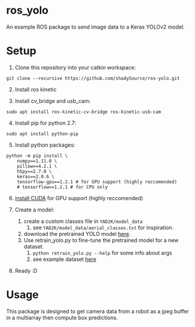 # ros_yolo
An example ROS package to send image data to a Keras YOLOv2 model.

# Setup
1. Clone this repository into your catkin workspace:
```
git clone --recursive https://github.com/shadySource/ros-yolo.git
```

2. Install ros kinetic

3. Install cv_bridge and usb_cam:
```
sudo apt install ros-kinetic-cv-bridge ros-kinetic-usb-cam
```

4. Install pip for python 2.7:
```
sudo apt install python-pip
```

5. Install python packages:
```
python -m pip install \
    numpy==1.11.0 \
    pillow==4.2.1 \
    h5py==2.7.0 \
    keras==2.0.6 \
    tensorflow-gpu==1.2.1 # for GPU support (highly reccomended)
    # tensorflow==1.2.1 # for CPU only
```
6. [install CUDA](https://gist.github.com/shadySource/c0f1223d653b6488fde748dcac42d232#3-gpu-if-you-want-to-use-gpu) for GPU support (highly reccomended)

7. Create a model:
    1. create a custom classes file in ```YAD2K/model_data```
        1. see ```YAD2K/model_data/aerial_classes.txt``` for inspiration.
    2. download the pretrained YOLO model [here](https://drive.google.com/open?id=0B_fefIm3LDfjOE5ONmlsUE5TMTA).
    3. Use retrain_yolo.py to fine-tune the pretrained model for a new dataset.
        1. ```python retrain_yolo.py --help``` for some info about args
        2. see example dataset [here](https://github.com/shadySource/DATA/tree/092649fd175886ca894630659eb30614f9bf6c26)

8. Ready :D

# Usage
This package is designed to get camera data from a robot as a jpeg buffer in a multiarray then compute box predictions.


